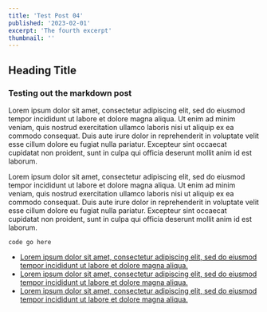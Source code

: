 ```yaml
---
title: 'Test Post 04'
published: '2023-02-01'
excerpt: 'The fourth excerpt'
thumbnail: ''
---
```


## Heading Title

### Testing out the markdown post

Lorem ipsum dolor sit amet, consectetur adipiscing elit, sed do eiusmod tempor incididunt ut labore et dolore magna aliqua. Ut enim ad minim veniam, quis nostrud exercitation ullamco laboris nisi ut aliquip ex ea commodo consequat. Duis aute irure dolor in reprehenderit in voluptate velit esse cillum dolore eu fugiat nulla pariatur. Excepteur sint occaecat cupidatat non proident, sunt in culpa qui officia deserunt mollit anim id est laborum.

Lorem ipsum dolor sit amet, consectetur adipiscing elit, sed do eiusmod tempor incididunt ut labore et dolore magna aliqua. Ut enim ad minim veniam, quis nostrud exercitation ullamco laboris nisi ut aliquip ex ea commodo consequat. Duis aute irure dolor in reprehenderit in voluptate velit esse cillum dolore eu fugiat nulla pariatur. Excepteur sint occaecat cupidatat non proident, sunt in culpa qui officia deserunt mollit anim id est laborum.

```
code go here
```

- [Lorem ipsum dolor sit amet, consectetur adipiscing elit, sed do eiusmod tempor incididunt ut labore et dolore magna aliqua.](https://www.youtube.com/watch?v=MrjeefD8sac)
- [Lorem ipsum dolor sit amet, consectetur adipiscing elit, sed do eiusmod tempor incididunt ut labore et dolore magna aliqua.](https://nextjs.org/blog/markdown)
- [Lorem ipsum dolor sit amet, consectetur adipiscing elit, sed do eiusmod tempor incididunt ut labore et dolore magna aliqua.](https://www.npmjs.com/package/gray-matter)

